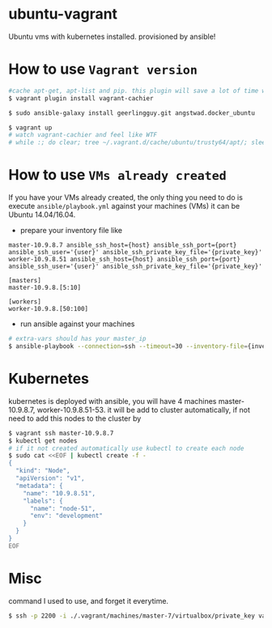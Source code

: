 # ubuntu-vagrant
Ubuntu vms with kubernetes installed. provisioned by ansible!

# How to use `Vagrant version`
 ```bash
 #cache apt-get, apt-list and pip. this plugin will save a lot of time while provisioning your machines
 $ vagrant plugin install vagrant-cachier

 $ sudo ansible-galaxy install geerlingguy.git angstwad.docker_ubuntu

 $ vagrant up
 # watch vagrant-cachier and feel like WTF
 # while :; do clear; tree ~/.vagrant.d/cache/ubuntu/trusty64/apt/; sleep 2; done
 ```

# How to use `VMs already created`
 If you have your VMs already created, the only thing you need to do is execute `ansible/playbook.yml` against your machines (VMs) it can be Ubuntu 14.04/16.04.
 * prepare your inventory file like
  ```
  master-10.9.8.7 ansible_ssh_host={host} ansible_ssh_port={port} ansible_ssh_user='{user}' ansible_ssh_private_key_file='{private_key}'
  worker-10.9.8.51 ansible_ssh_host={host} ansible_ssh_port={port} ansible_ssh_user='{user}' ansible_ssh_private_key_file='{private_key}'

  [masters]
  master-10.9.8.[5:10]

  [workers]
  worker-10.9.8.[50:100]
  ```
 * run ansible against your machines

  ```bash
  # extra-vars should has your master_ip
  $ ansible-playbook --connection=ssh --timeout=30 --inventory-file={inventory-file} --extra-vars="{\"master_ip\":\"10.9.8.7\",\"k8s_version\":\"v1.3.7\"}" -v ansible/playbook.yml
  ```

# Kubernetes
kubernetes is deployed with ansible, you will have 4 machines master-10.9.8.7, worker-10.9.8.51-53. it will be add to cluster automatically, if not need to add this nodes to the cluster by
```bash
$ vagrant ssh master-10.9.8.7
$ kubectl get nodes
# if it not created automatically use kubectl to create each node
$ sudo cat <<EOF | kubectl create -f -
{
  "kind": "Node",
  "apiVersion": "v1",
  "metadata": {
    "name": "10.9.8.51",
    "labels": {
      "name": "node-51",
      "env": "development"
    }
  }
}
EOF
```


# Misc
command I used to use, and forget it everytime.
```bash
$ ssh -p 2200 -i ./.vagrant/machines/master-7/virtualbox/private_key vagrant@127.0.0.1
```
